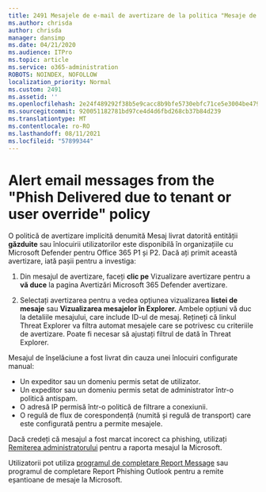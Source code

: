 ```yaml
---
title: 2491 Mesajele de e-mail de avertizare de la politica "Mesaje de e-mail livrate ca urmare a entității găzduite sau a înlocuirii utilizatorului"
ms.author: chrisda
author: chrisda
manager: dansimp
ms.date: 04/21/2020
ms.audience: ITPro
ms.topic: article
ms.service: o365-administration
ROBOTS: NOINDEX, NOFOLLOW
localization_priority: Normal
ms.custom: 2491
ms.assetid: ''
ms.openlocfilehash: 2e24f489292f38b5e9cacc8b9bfe5730ebfc71ce5e3004be479134ef6c791a12
ms.sourcegitcommit: 920051182781bd97ce4d4d6fbd268cb37b84d239
ms.translationtype: MT
ms.contentlocale: ro-RO
ms.lasthandoff: 08/11/2021
ms.locfileid: "57899344"
---
```

# <a name="alert-email-messages-from-the-phish-delivered-due-to-tenant-or-user-override-policy"></a>Alert email messages from the "Phish Delivered due to tenant or user override" policy

O politică de avertizare implicită denumită Mesaj livrat datorită entității **găzduite** sau înlocuirii utilizatorilor este disponibilă în organizațiile cu Microsoft Defender pentru Office 365 P1 și P2. Dacă ați primit această avertizare, iată pașii pentru a investiga:

1. Din mesajul de avertizare, faceți **clic pe** Vizualizare avertizare pentru a **vă duce** la pagina Avertizări Microsoft 365 Defender avertizare.

2. Selectați avertizarea pentru a vedea opțiunea vizualizarea **listei de mesaje** sau **Vizualizarea mesajelor în Explorer.** Ambele opțiuni vă duc la detaliile mesajului, care include ID-ul de mesaj. Rețineți că linkul Threat Explorer va filtra automat mesajele care se potrivesc cu criteriile de avertizare. Poate fi necesar să ajustați filtrul de dată în Threat Explorer.

Mesajul de înșelăciune a fost livrat din cauza unei înlocuiri configurate manual:

- Un expeditor sau un domeniu permis setat de utilizator.
- Un expeditor sau un domeniu permis setat de administrator într-o politică antispam.
- O adresă IP permisă într-o politică de filtrare a conexiunii.
- O regulă de flux de corespondență (numită și regulă de transport) care este configurată pentru a permite mesajele.

Dacă credeți că mesajul a fost marcat incorect ca phishing, utilizați [Remiterea administratorului](https://docs.microsoft.com/microsoft-365/security/office-365-security/admin-submission) pentru a raporta mesajul la Microsoft.

Utilizatorii pot utiliza [programul de completare Report Message](https://docs.microsoft.com/microsoft-365/security/office-365-security/enable-the-report-message-add-in) sau programul de completare Report Phishing Outlook pentru a remite eșantioane de mesaje la Microsoft.
